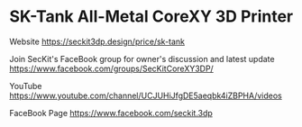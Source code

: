 # SK-Tank All-Metal CoreXY 3D Printer

Website
https://seckit3dp.design/price/sk-tank


Join SecKit's FaceBook group for owner's discussion and latest update
https://www.facebook.com/groups/SecKitCoreXY3DP/


YouTube
https://www.youtube.com/channel/UCJUHiJfgDE5aeqbk4iZBPHA/videos


FaceBook Page
https://www.facebook.com/seckit.3dp

